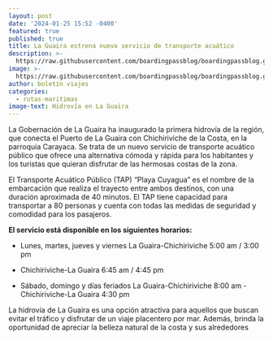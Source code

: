 ```yaml
---
layout: post
date: '2024-01-25 15:52 -0400'
featured: true
published: true
title: La Guaira estrena nuevo servicio de transporte acuático
description: >-
  https://raw.githubusercontent.com/boardingpassblog/boardingpassblog.github.io/main/assets/images/1hidrovia.png
image: >-
  https://raw.githubusercontent.com/boardingpassblog/boardingpassblog.github.io/main/assets/images/1hidrovia.png
author: boletín viajes
categories:
  - rutas-maritimas
image-text: Hidrovía en La Guaira
---
```


La Gobernación de La Guaira ha inaugurado la primera hidrovía de la región, que conecta el Puerto de La Guaira con Chichiriviche de la Costa, en la parroquia Carayaca. Se trata de un nuevo servicio de transporte acuático público que ofrece una alternativa cómoda y rápida para los habitantes y los turistas que quieran disfrutar de las hermosas costas de la zona.

El Transporte Acuático Público (TAP) “Playa Cuyagua” es el nombre de la embarcación que realiza el trayecto entre ambos destinos, con una duración aproximada de 40 minutos. El TAP tiene capacidad para transportar a 80 personas y cuenta con todas las medidas de seguridad y comodidad para los pasajeros.

**El servicio está disponible en los siguientes horarios:**
- Lunes, martes, jueves y viernes
La Guaira-Chichiriviche
5:00 am / 3:00 pm
- Chichiriviche-La Guaira
6:45 am / 4:45 pm

- Sábado, domingo y días feriados
La Guaira-Chichiriviche
8:00 am
-Chichiriviche-La Guaira
4:30 pm

La hidrovía de La Guaira es una opción atractiva para aquellos que buscan evitar el tráfico y disfrutar de un viaje placentero por mar. Además, brinda la oportunidad de apreciar la belleza natural de la costa y sus alrededores
